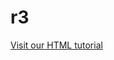 # r3



<body contenteditable="false">

<p><a href="https://www.linkedin.com/search/results/people/?facetCurrentCompany=%5B%223047747%22%5D&page=1">Visit our HTML tutorial</a></p>


</body>
